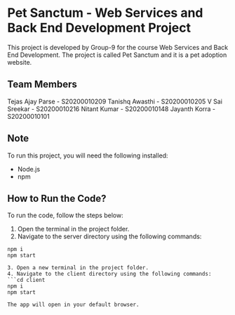 # Pet Sanctum - Web Services and Back End Development Project

This project is developed by Group-9 for the course Web Services and Back End Development. The project is called Pet Sanctum and it is a pet adoption website.

## Team Members
Tejas Ajay Parse - S20200010209
Tanishq Awasthi - S20200010205
V Sai Sreekar - S20200010216
Nitant Kumar - S20200010148
Jayanth Korra - S20200010101

## Note
To run this project, you will need the following installed:
- Node.js
- npm

## How to Run the Code?
To run the code, follow the steps below:

1. Open the terminal in the project folder.
2. Navigate to the server directory using the following commands:
```cd server
npm i
npm start

3. Open a new terminal in the project folder.
4. Navigate to the client directory using the following commands:
```cd client
npm i
npm start

The app will open in your default browser.
